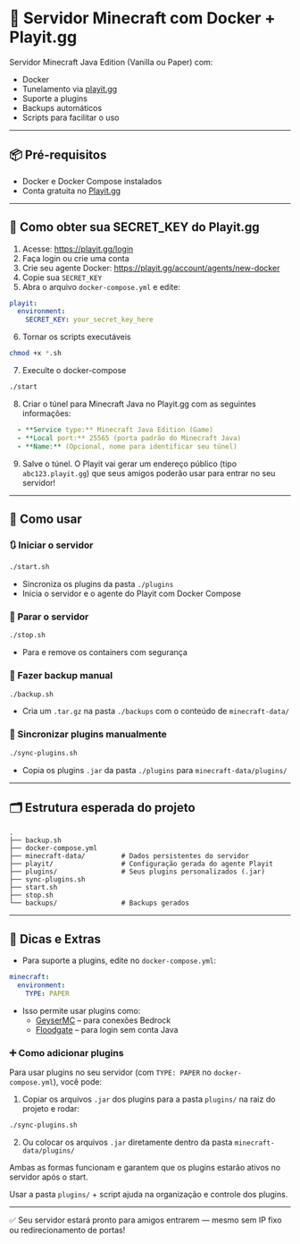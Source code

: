 # 🧊 Servidor Minecraft com Docker + Playit.gg

Servidor Minecraft Java Edition (Vanilla ou Paper) com:

- Docker
- Tunelamento via [playit.gg](https://playit.gg)
- Suporte a plugins
- Backups automáticos
- Scripts para facilitar o uso

---

## 📦 Pré-requisitos

- Docker e Docker Compose instalados
- Conta gratuita no [Playit.gg](https://playit.gg)

---

## 🔐 Como obter sua SECRET_KEY do Playit.gg

1. Acesse: https://playit.gg/login  
2. Faça login ou crie uma conta  
3. Crie seu agente Docker: https://playit.gg/account/agents/new-docker  
4. Copie sua `SECRET_KEY` 
5. Abra o arquivo `docker-compose.yml` e edite:

```yaml
playit:
  environment:
    SECRET_KEY: your_secret_key_here
```
6. Tornar os scripts executáveis
```bash
chmod +x *.sh
```

7. Execulte o docker-compose
```bash
./start
```

8. Criar o túnel para Minecraft Java no Playit.gg com as seguintes informações:
```yaml
  - **Service type:** Minecraft Java Edition (Game)  
  - **Local port:** 25565 (porta padrão do Minecraft Java)  
  - **Name:** (Opcional, nome para identificar seu túnel)
```
9. Salve o túnel. O Playit vai gerar um endereço público (tipo `abc123.playit.gg`) que seus amigos poderão usar para entrar no seu servidor!

---

## 🚀 Como usar
### 🔃 Iniciar o servidor

```bash
./start.sh
```

- Sincroniza os plugins da pasta `./plugins`
- Inicia o servidor e o agente do Playit com Docker Compose

### 🛑 Parar o servidor

```bash
./stop.sh
```

- Para e remove os containers com segurança

### 📁 Fazer backup manual

```bash
./backup.sh
```

- Cria um `.tar.gz` na pasta `./backups` com o conteúdo de `minecraft-data/`

### 🔁 Sincronizar plugins manualmente

```bash
./sync-plugins.sh
```

- Copia os plugins `.jar` da pasta `./plugins` para `minecraft-data/plugins/`

---

## 🗂️ Estrutura esperada do projeto

```
.
├── backup.sh
├── docker-compose.yml
├── minecraft-data/         # Dados persistentes do servidor
├── playit/                 # Configuração gerada do agente Playit
├── plugins/                # Seus plugins personalizados (.jar)
├── sync-plugins.sh
├── start.sh
├── stop.sh
└── backups/                # Backups gerados
```

---

## 💬 Dicas e Extras

- Para suporte a plugins, edite no `docker-compose.yml`:
  
```yaml
minecraft:
  environment:
    TYPE: PAPER
```

- Isso permite usar plugins como:
  - [GeyserMC](https://geysermc.org/) – para conexões Bedrock
  - [Floodgate](https://github.com/GeyserMC/Floodgate) – para login sem conta Java

### ➕ Como adicionar plugins

Para usar plugins no seu servidor (com `TYPE: PAPER` no `docker-compose.yml`), você pode:

1. Copiar os arquivos `.jar` dos plugins para a pasta `plugins/` na raiz do projeto e rodar:

```bash
./sync-plugins.sh
```

2. Ou colocar os arquivos `.jar` diretamente dentro da pasta `minecraft-data/plugins/`

Ambas as formas funcionam e garantem que os plugins estarão ativos no servidor após o start.

Usar a pasta `plugins/` + script ajuda na organização e controle dos plugins.

---

✅ Seu servidor estará pronto para amigos entrarem — mesmo sem IP fixo ou redirecionamento de portas!
